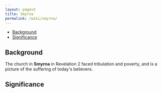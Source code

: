 ```yaml
---
layout: pagev2
title: Smyrna
permalink: /wiki/smyrna/
---
```

- [Background](#background)
- [Significance](#significance)

## Background

The church in **Smyrna** in Revelation 2 faced tribulation and poverty, and is a picture of the suffering of today's believers. 

## Significance
